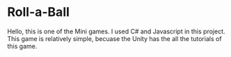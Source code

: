 # Roll-a-Ball
Hello, this is one of the Mini games. I used C# and Javascript in this project. This game is relatively simple, becuase the Unity has the all the tutorials of this game. 
